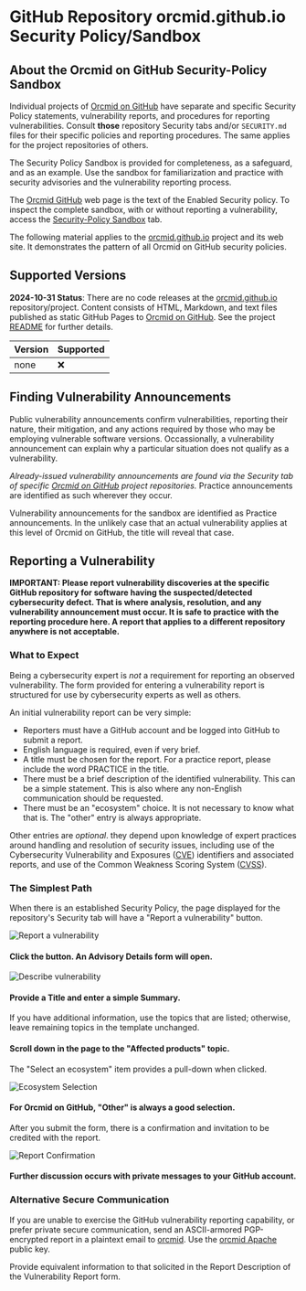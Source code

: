 # GitHub Repository orcmid.github.io Security Policy/Sandbox
<!-- ---1----|----2----|----3----|----4----|----5----|----6----|----7----|--*
     SECURITY.md 1.4.0             UTF-8                        dh:2024-10-31
     -->
## About the Orcmid on GitHub Security-Policy Sandbox

Individual projects of [Orcmid on GitHub](https://github.com/orcmid/)
have separate and specific Security Policy statements, vulnerability reports,
and procedures for reporting vulnerabilities.  Consult **those** repository
Security tabs and/or `SECURITY.md` files for their specific policies and
reporting procedures.  The same applies for the project repositories of
others.

The Security Policy Sandbox is provided for completeness, as a safeguard, and
as an example.  Use the sandbox for familiarization and practice with security
advisories and the vulnerability reporting process.

The [Orcmid GitHub](https://orcmid.github.io/SECURITY.html) web page
is the text of the Enabled Security policy. To inspect the complete sandbox,
with or without reporting a vulnerability, access the
[Security-Policy Sandbox](https://github.com/orcmid/orcmid.github.io/security)
tab.

The following material applies to the
[orcmid.github.io](https://orcmid.github.io) project and its web site.  It
demonstrates the pattern of all Orcmid on GitHub security policies.

## Supported Versions

**2024-10-31 Status**: There are no code releases at the
[orcmid.github.io](https://github.com/orcmid/orcmid.github.io)
repository/project.  Content consists of HTML, Markdown, and text files
published as static GitHub Pages to
[Orcmid on GitHub](https://orcmid.github.io).  See the project
[README](https://github.com/orcmid/orcmid.github.io/blob/master/README.md)
for further details.

| Version | Supported          |
| ------- | ------------------ |
| none    | :x:                |

## Finding Vulnerability Announcements

Public vulnerability announcements confirm vulnerabilities, reporting their
nature, their mitigation, and any actions required by those who may be
employing vulnerable software versions. Occassionally, a vulnerability
announcement can explain why a particular situation does not qualify as a
vulnerability.

*Already-issued vulnerability announcements are found via the Security
tab of specific [Orcmid on GitHub](https://github.com/orcmid/) project
repositories.*  Practice announcements are identified as such wherever they
occur.

Vulnerability announcements for the sandbox are identified as Practice
announcements.  In the unlikely case that an actual vulnerability applies
at this level of Orcmid on GitHub, the title will reveal that case.

## Reporting a Vulnerability

**IMPORTANT: Please report vulnerability discoveries at the specific
GitHub repository for software having the suspected/detected cybersecurity
defect. That is where analysis, resolution, and any vulnerability announcement
must occur.  It is safe to practice with the reporting procedure here.  A
report that applies to a different repository anywhere is not acceptable.**

### What to Expect

Being a cybersecurity expert is *not* a requirement for reporting an observed
vulnerability. The form provided for entering a vulnerability report is
structured for use by cybersecurity experts as well as others.

An initial vulnerability report can be very simple:

- Reporters must have a GitHub account and be logged into GitHub to submit
a report.
- English language is required, even if very brief.
- A title must be chosen for the report.  For a practice report, please
include the word PRACTICE in the title.
- There must be a brief description of the identified vulnerability.  This can
be a simple statement.  This is also where any non-English communication
should be requested.
- There must be an "ecosystem" choice.  It is not necessary to know what
that is.  The "other" entry is always appropriate.

Other entries are *optional*.  they depend upon knowledge of expert
practices around handling and resolution of security issues,
including use of the Cybersecurity Vulnerability and Exposures
([CVE](https://en.wikipedia.org/wiki/Common_Vulnerabilities_and_Exposures))
identifiers and associated reports, and use of the Common Weakness Scoring
System
([CVSS](https://en.wikipedia.org/wiki/Common_Vulnerability_Scoring_System)).

### The Simplest Path

When there is an established Security Policy, the page displayed for the
repository's Security tab will have a "Report a vulnerability" button.

![Report a vulnerability](https://orcmid.github.io/images/report-button.png)

#### Click the button.  An Advisory Details form will open.

![Describe vulnerability](https://orcmid.github.io/images/describe-vuln.png)

#### Provide a Title and enter a simple Summary.

If you have additional information, use the topics that are listed;
otherwise, leave remaining topics in the template unchanged.

#### Scroll down in the page to the "Affected products" topic.

The "Select an ecosystem" item provides a pull-down when clicked.

![Ecosystem Selection](https://orcmid.github.io/images/Ecosystem-Other.png)

#### For Orcmid on GitHub, "Other" is always a good selection.

After you submit the form, there is a confirmation and invitation to
be credited with the report.

![Report Confirmation](https://orcmid.github.io/images/ReportConfirmation.png)

#### Further discussion occurs with private messages to your GitHub account.

### Alternative Secure Communication

If you are unable to exercise the GitHub vulnerability reporting capability,
or prefer private secure communication, send an ASCII-armored PGP-encrypted
report in a plaintext email to [orcmid](mailto:orcmid@msn.com).  Use the
[orcmid Apache](https://people.apache.org/keys/committer/orcmid.asc)
public key.

Provide equivalent information to that solicited in the Report Description
of the Vulnerability Report form.
